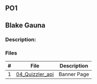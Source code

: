 ## PO1
## Blake Gauna
### Description:





### Files
|   #   | File            | Description                                        |
| :---: | --------------- | -------------------------------------------------- |
|   1   | [04_Quizzler_api](https://github.com/blakeGauna/4443-MOB-Gauna/tree/main/Assignments/PO1/04_quizzler_api)  | Banner Page         |
